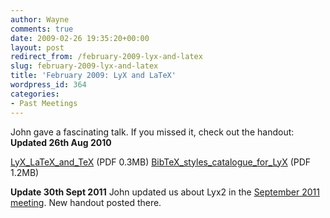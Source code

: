 ```yaml
---
author: Wayne
comments: true
date: 2009-02-26 19:35:20+00:00
layout: post
redirect_from: /february-2009-lyx-and-latex
slug: february-2009-lyx-and-latex
title: 'February 2009: LyX and LaTeX'
wordpress_id: 364
categories:
- Past Meetings
---
```


John gave a fascinating talk. If you missed it, check out the handout:
**Updated 26th Aug 2010**

[LyX_LaTeX_and_TeX](http://bradlug.co.uk/wp-content/uploads/2009/02/LyX_LaTeX_and_TeX.pdf) (PDF 0.3MB)
[BibTeX_styles_catalogue_for_LyX](http://bradlug.co.uk/wp-content/uploads/2009/02/BibTeX_styles_catalogue_for_LyX.pdf) (PDF 1.2MB)

**Update 30th Sept 2011**
John updated us about Lyx2 in the [September 2011 meeting](http://bradlug.co.uk/?p=695). New handout posted there.
